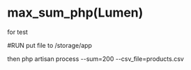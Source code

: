 # max_sum_php(Lumen)

for test

#RUN
put file to /storage/app

then
php artisan process --sum=200 --csv_file=products.csv
